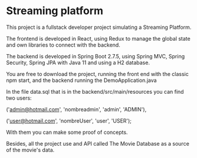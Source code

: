# Streaming platform

This project is a fullstack developer project simulating  a Streaming Platform.

The frontend is developed in React, using Redux to manage the global state and own libraries to connect with the backend.

The backend is developed in Spring Boot 2.7.5, using Spring MVC, Spring Security, Spring JPA with Java 11 and using a H2 database.

You are free to download the project, running the front end with the classic npm start, and the backend running the DemoApplication.java

In the file data.sql that is in the backend/src/main/resources you can find two users:

('admin@hotmail.com', 'nombreadmin', 'admin', 'ADMIN'),

('user@hotmail.com', 'nombreUser', 'user', 'USER');

With them you can make some proof of concepts.

Besides, all the project use and API called The Movie Database as a source of the movie's data.
